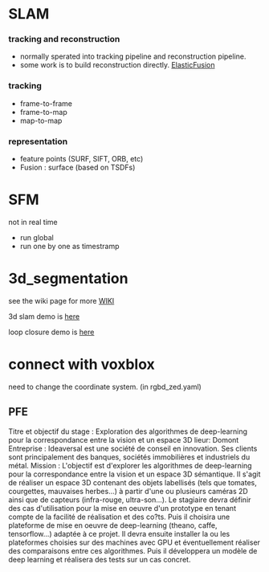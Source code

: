 # SLAM
### tracking and reconstruction
- normally sperated into tracking pipeline and reconstruction pipeline.
- some work is to build reconstruction directly. [ElasticFusion](http://www.thomaswhelan.ie/Whelan16ijrr.pdf)
### tracking
- frame-to-frame
- frame-to-map
- map-to-map

### representation
- feature points (SURF, SIFT, ORB, etc)
- Fusion : surface (based on TSDFs)

# SFM 
not in real time 
- run global
- run one by one as timestramp


# 3d_segmentation

see the wiki page for more [WIKI](https://github.com/gggliuye/3d_segmentation/wiki)


3d slam demo is [here](https://github.com/gggliuye/3d_vision/blob/master/rgbd_camera_track/camera%20track%20rgbd.ipynb)

loop closure demo is [here](https://github.com/gggliuye/3d_vision/blob/master/Loop_closure_BOW.ipynb)

# connect with voxblox

need to change the coordinate system. (in rgbd_zed.yaml)


## PFE 

Titre et objectif du stage : Exploration des algorithmes de deep-learning pour la correspondance entre la vision et un espace 3D
lieur: Domont
Entreprise : Ideaversal est une société de conseil en innovation. Ses clients sont principalement des banques, sociétés immobilières et industriels du métal. Mission : L'objectif est d'explorer les algorithmes de deep-learning pour la correspondance entre la vision et un espace 3D sémantique. Il s'agit de réaliser un espace 3D contenant des objets labellisés (tels que tomates, courgettes, mauvaises herbes...) à partir d'une ou plusieurs caméras 2D ainsi que de capteurs (infra-rouge, ultra-son...). Le stagiaire devra définir des cas d'utilisation pour la mise en oeuvre d'un prototype en tenant compte de la facilité de réalisation et des co?ts. Puis il choisira une plateforme de mise en oeuvre de deep-learning (theano, caffe, tensorflow...) adaptée à ce projet. Il devra ensuite installer la ou les plateformes choisies sur des machines avec GPU et éventuellement réaliser des comparaisons entre ces algorithmes. Puis il développera un modèle de deep learning et réalisera des tests sur un cas concret.
